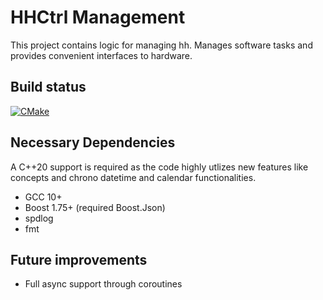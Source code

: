 # HHCtrl Management
This project contains logic for managing hh. Manages software tasks and provides convenient interfaces to hardware.

## Build status ## 

[![CMake](https://github.com/pblxptr/hhctrl-management/actions/workflows/cmake.yml/badge.svg)](https://github.com/pblxptr/hhctrl-management/actions/workflows/cmake.yml)

## Necessary Dependencies ##
A C++20 support is required as the code highly utlizes new features like concepts and chrono datetime and calendar functionalities.

- GCC 10+ 
- Boost 1.75+ (required Boost.Json)
- spdlog
- fmt

## Future improvements ##
- Full async support through coroutines